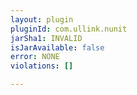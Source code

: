 ```yaml
---
layout: plugin
pluginId: com.ullink.nunit
jarSha1: INVALID
isJarAvailable: false
error: NONE
violations: []

---
```

